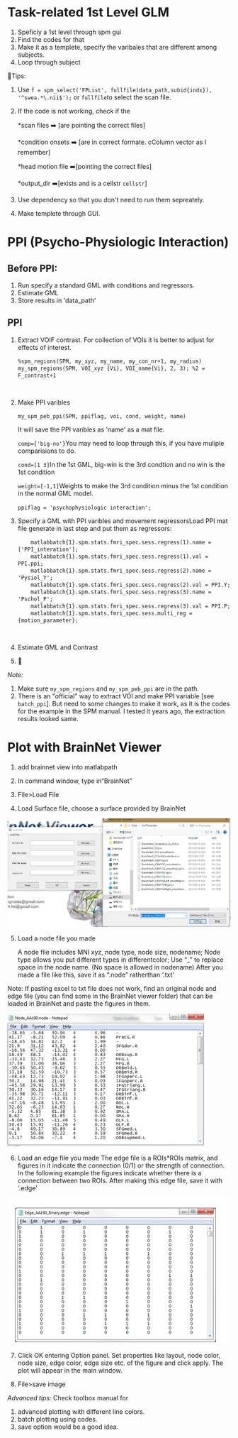 # Task-related 1st Level GLM

1. Speficiy a 1st level through spm gui
2. Find the codes for that
3. Make it as a templete, specify the varibales that are different among subjects.
4. Loop through subject

:tada:Tips:

1. Use `f = spm_select('FPList', fullfile(data_path,subid{indx}), '^swea.*\.nii$');`  or `fullfile`to select the scan file.

2. If the code is not working, check if the

    *scan files ➡️  [are pointing the correct files]

    *condition onsets ➡️  [are in correct formate. cColumn vector as I remember]

    *head motion file ➡️[pointing the correct files]

    *output_dir ➡️[exists and is a cellstr `cellstr`]


3. Use dependency so that you don't need to run them sepreately.
4. Make templete through GUI.

# PPI (Psycho-Physiologic Interaction)

## Before PPI:

1. Run specify a standard GML with conditions and regressors.
2. Estimate GML
3. Store results in 'data_path'

## PPI

1. Extract VOIF contrast. For collection of VOIs it is better to adjust for effects of interest.

   ```
   %spm_regions(SPM, my_xyz, my_name, my_con_nr+1, my_radius)
   my_spm_regions(SPM, VOI_xyz {Vi}, VOI_name{Vi}, 2, 3); %2 = F_contrast+1
   ```

   ​

2. Make PPI varibles

   ```
   my_spm_peb_ppi(SPM, ppiflag, voi, cond, weight, name)
   ```

   It will save the PPI varibles as 'name' as a mat file.

   `comp={'big-no'}`You may need to loop through this, if you have muliple comparisions to do.

   `cond=[1 3]`In the 1st GML, big-win is the 3rd condtion and no win is the 1st condition

   `weight=[-1,1]`Weights to make the 3rd condition minus the 1st condition in the normal GML model.

   `ppiflag = 'psychophysiologic interaction';`

3. Specify a GML with PPI varibles and movement regressorsLoad PPI mat file generate in last step and put them as regressors:

   ```
       matlabbatch{1}.spm.stats.fmri_spec.sess.regress(1).name = ['PPI_interation'];
       matlabbatch{1}.spm.stats.fmri_spec.sess.regress(1).val = PPI.ppi;
       matlabbatch{1}.spm.stats.fmri_spec.sess.regress(2).name = 'Pysiol_Y';
       matlabbatch{1}.spm.stats.fmri_spec.sess.regress(2).val = PPI.Y;
       matlabbatch{1}.spm.stats.fmri_spec.sess.regress(3).name = 'Pschol_P';
       matlabbatch{1}.spm.stats.fmri_spec.sess.regress(3).val = PPI.P;
       matlabbatch{1}.spm.stats.fmri_spec.sess.multi_reg = {motion_parameter};
   ```

   ​

4. Estimate GML and Contrast

5. :checkered_flag:

*Note:*

1. Make sure `my_spm_regions` and `my_spm_peb_ppi` are in the path.
2. There is an "official" way to extract VOI and make PPI variable [see `batch_ppi`]. But need to some changes to make it work, as it is the codes for the example in the SPM manual. I tested it years ago, the extraction results looked same.


# Plot with BrainNet Viewer

1.    add brainnet view into matlabpath

2.    In command window, type in“BrainNet”

3.    File>Load File

4. Load Surface file, choose a surface provided by BrainNet

![Load surface](https://github.com/zh1peng/fMRI-handy-codes/blob/master/on-1st-level/img4readme/1.png)

5. Load a node file you made

    A node file includes MNI xyz, node type, node size, nodename;
    Node type allows you put different types in differentcolor; Use “_” to replace space in the node name.   (No space is allowed in nodename)
    After you made a file like this, save it as “.node” ratherthan ‘.txt’

Note: If pasting excel to txt file does not work, find an original node and edge file (you can find some in the BrainNet viewer folder) that can be loaded in BrainNet and paste the figures in them.

![A node file](https://github.com/zh1peng/fMRI-handy-codes/blob/master/on-1st-level/img4readme/2.png)

6. Load an edge file you made
  The edge file is a ROIs*ROIs matrix, and figures in it indicate the connection (0/1) or the strength of connection. In the following example the figures indicate whether there is a connection between two ROIs. After making this edge file, save it with ‘.edge’

![A edge file](https://github.com/zh1peng/fMRI-handy-codes/blob/master/on-1st-level/img4readme/3.png)

7. Click OK entering Option panel. Set properties like layout, node color, node size, edge color, edge size etc. of the figure and click apply. The plot will appear in the main window.

8. File>save image

*Advanced tips:*
Check toolbox manual for
1. advanced plotting with different line colors.
2. batch plotting using codes.
3. save option would be a good idea.
